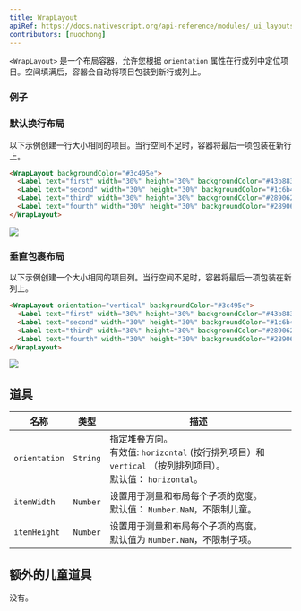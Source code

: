 ```yaml
---
title: WrapLayout
apiRef: https://docs.nativescript.org/api-reference/modules/_ui_layouts_wrap_layout_
contributors: [nuochong]
---
```


`<WrapLayout>` 是一个布局容器，允许您根据 `orientation` 属性在行或列中定位项目。空间填满后，容器会自动将项目包装到新行或列上。

### 例子

### 默认换行布局

以下示例创建一行大小相同的项目。当行空间不足时，容器将最后一项包装在新行上。

```html
<WrapLayout backgroundColor="#3c495e">
  <Label text="first" width="30%" height="30%" backgroundColor="#43b883"/>
  <Label text="second" width="30%" height="30%" backgroundColor="#1c6b48"/>
  <Label text="third" width="30%" height="30%" backgroundColor="#289062"/>
  <Label text="fourth" width="30%" height="30%" backgroundColor="#289062"/>
</WrapLayout>
```

<img class="md:w-1/2 lg:w-1/3" src="https://art.nativescript-vue.org/layouts/wrap_layout_horizontal.svg" />

### 垂直包裹布局

以下示例创建一个大小相同的项目列。当行空间不足时，容器将最后一项包装在新列上。

```html
<WrapLayout orientation="vertical" backgroundColor="#3c495e">
  <Label text="first" width="30%" height="30%" backgroundColor="#43b883"/>
  <Label text="second" width="30%" height="30%" backgroundColor="#1c6b48"/>
  <Label text="third" width="30%" height="30%" backgroundColor="#289062"/>
  <Label text="fourth" width="30%" height="30%" backgroundColor="#289062"/>
</WrapLayout>
```

<img class="md:w-1/2 lg:w-1/3" src="https://art.nativescript-vue.org/layouts/wrap_layout_vertical.svg" />

## 道具

| 名称 | 类型 | 描述 |
|------|------|-------------|
`orientation` | `String` | 指定堆叠方向。<br/>有效值: `horizontal` (按行排列项目）和 `vertical` （按列排列项目）。<br/>默认值： `horizontal`。
`itemWidth` | `Number` | 设置用于测量和布局每个子项的宽度。<br/>默认值： `Number.NaN`，不限制儿童。
`itemHeight` | `Number` | 设置用于测量和布局每个子项的高度。<br/>默认值为 `Number.NaN`，不限制子项。

## 额外的儿童道具

没有。